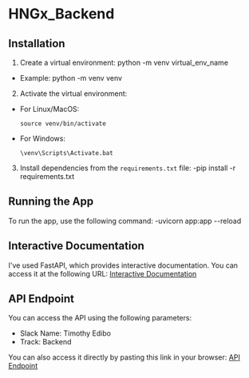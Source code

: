 # HNGx_Backend

## Installation

1. Create a virtual environment:
python -m venv virtual_env_name


- Example:
python -m venv venv


2. Activate the virtual environment:
- For Linux/MacOS:
  ```
  source venv/bin/activate
  ```
- For Windows:
  ```
  \venv\Scripts\Activate.bat
  ```

3. Install dependencies from the `requirements.txt` file:
-pip install -r requirements.txt



## Running the App

To run the app, use the following command:
-uvicorn app:app --reload


## Interactive Documentation

I've used FastAPI, which provides interactive documentation. You can access it at the following URL:
[Interactive Documentation](https://simple-api-255u.onrender.com/docs)

## API Endpoint

You can access the API using the following parameters:
- Slack Name: Timothy Edibo
- Track: Backend

You can also access it directly by pasting this link in your browser:
[API Endpoint](http://127.0.0.1:8000/api?slack_name=Timothy%20Edibo&track=backend)
